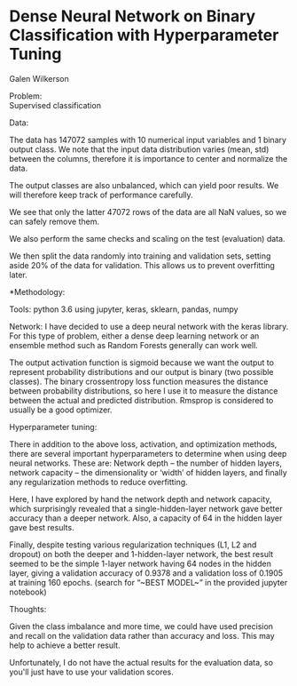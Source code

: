 # Dense Neural Network on Binary Classification with Hyperparameter Tuning
Galen Wilkerson

Problem:  
Supervised classification

Data:
  
The data has 147072 samples with 10 numerical input variables and 1 binary output class.
We note that the input data distribution varies (mean, std) between the columns, therefore it is importance to center and normalize the data.

The output classes are also unbalanced, which can yield poor results.  We will therefore keep track of performance carefully.

We see that only the latter 47072 rows of the data are all NaN values, so we can safely remove them.

We also perform the same checks and scaling on the test (evaluation) data. 

We then split the data randomly into training and validation sets, setting aside 20% of the data for validation.  This allows us to prevent overfitting later.

*Methodology:   

Tools:  python 3.6 using jupyter, keras, sklearn, pandas, numpy

Network:
I have decided to use a deep neural network with the keras library.  For this type of problem, either a dense deep learning network or an ensemble method such as Random Forests generally can work well.

The output activation function is sigmoid because we want the output to represent probability distributions and our output is binary (two possible classes).
The binary crossentropy loss function measures the distance between probability distributions, so here I use it to measure the distance between the actual and predicted distribution.
Rmsprop is considered to usually be a good optimizer.

Hyperparameter tuning:

There in addition to the above loss, activation, and optimization methods, there are several important hyperparameters to determine when using deep neural networks.  These are:  Network depth – the number of hidden layers, network capacity – the dimensionality or ‘width’ of hidden layers, and finally any regularization methods to reduce overfitting.

Here, I have explored by hand the network depth and network capacity, which surprisingly revealed that a single-hidden-layer network gave better accuracy than a deeper network.  Also, a capacity of 64 in the hidden layer gave best results.

Finally, despite testing various regularization techniques (L1, L2 and dropout) on both the deeper and 1-hidden-layer network, the best result seemed to be the simple 1-layer network having 64 nodes in the hidden layer, giving a validation accuracy of 0.9378 and a validation loss of 0.1905 at training 160 epochs.  (search for “\~BEST MODEL\~” in the provided jupyter notebook)

Thoughts:

Given the class imbalance and more time, we could have used precision and recall on the validation data rather than accuracy and loss.  This may help to achieve a better result.


Unfortunately, I do not have the actual results for the evaluation data, so you'll just have to use your validation scores.
